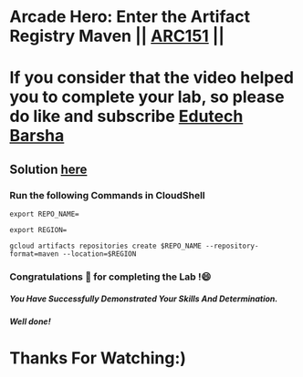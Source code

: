# Arcade Hero: Enter the Artifact Registry Maven || [ARC151](https://www.cloudskillsboost.google/focuses/89730?catalog_rank=%7B%22rank%22%3A1%2C%22num_filters%22%3A0%2C%22has_search%22%3Atrue%7D&parent=catalog&search_id=30982664) ||

# If you consider that the video helped you to complete your lab, so please do like and subscribe [Edutech Barsha](https://www.youtube.com/@edutechbarsha)
## Solution [here](https://youtu.be/mrJHiMwd5IE)

### Run the following Commands in CloudShell
```
export REPO_NAME=

export REGION=

gcloud artifacts repositories create $REPO_NAME --repository-format=maven --location=$REGION

```

### Congratulations 🎉 for completing the Lab !😄

##### *You Have Successfully Demonstrated Your Skills And Determination.*

#### *Well done!*

# Thanks For Watching:)
